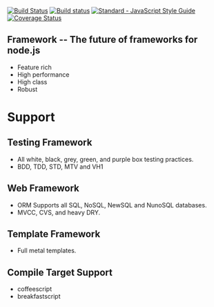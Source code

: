 [![Build Status](https://travis-ci.org/mikeal/framework.svg?branch=master)](https://travis-ci.org/mikeal/framework)
[![Build status](https://ci.appveyor.com/api/projects/status/tcunn23iasi6vi12?svg=true)](https://ci.appveyor.com/project/mikeal/framework)
[![Standard - JavaScript Style Guide](https://img.shields.io/badge/code_style-standard-brightgreen.svg)](http://standardjs.com/)
[![Coverage Status](https://coveralls.io/repos/github/mikeal/framework/badge.svg?branch=master)](https://coveralls.io/github/mikeal/framework?branch=master)

## Framework -- The future of frameworks for node.js

* Feature rich
* High performance
* High class
* Robust

# Support

## Testing Framework

* All white, black, grey, green, and purple box testing practices.
* BDD, TDD, STD, MTV and VH1

## Web Framework

* ORM Supports all SQL, NoSQL, NewSQL and NunoSQL databases.
* MVCC, CVS, and heavy DRY.

## Template Framework

* Full metal templates.

## Compile Target Support

* coffeescript
* breakfastscript
